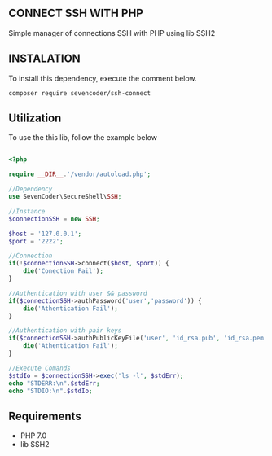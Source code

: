 ## CONNECT SSH WITH PHP

Simple manager of connections SSH with PHP using lib SSH2

## INSTALATION

To install this dependency, execute the comment below.
```shell
composer require sevencoder/ssh-connect 
```

## Utilization

To use the this lib, follow the example below

```php

<?php

require __DIR__.'/vendor/autoload.php';

//Dependency
use SevenCoder\SecureShell\SSH;

//Instance
$connectionSSH = new SSH;

$host = '127.0.0.1';
$port = '2222';

//Connection
if(!$connectionSSH->connect($host, $port)) {
    die('Conection Fail');
}

//Authentication with user && password
if($connectionSSH->authPassword('user','password')) {
    die('Athentication Fail');
}

//Authentication with pair keys
if($connectionSSH->authPublicKeyFile('user', 'id_rsa.pub', 'id_rsa.pem')) {
    die('Athentication Fail');    
}

//Execute Comands
$stdIo = $connectionSSH->exec('ls -l', $stdErr);
echo "STDERR:\n".$stdErr;
echo "STDIO:\n".$stdIo;

```

## Requirements
- PHP 7.0
- lib SSH2